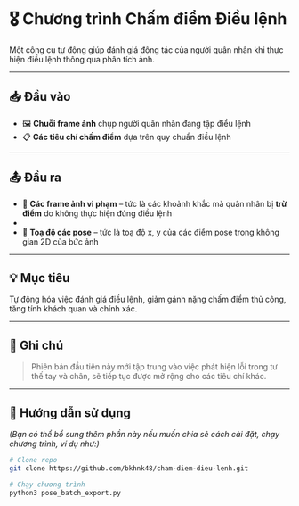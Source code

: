# 🎖️ Chương trình Chấm điểm Điều lệnh

Một công cụ tự động giúp đánh giá động tác của người quân nhân khi thực hiện điều lệnh thông qua phân tích ảnh.

---

## 📥 Đầu vào

- 🖼️ **Chuỗi frame ảnh** chụp người quân nhân đang tập điều lệnh  
- 📋 **Các tiêu chí chấm điểm** dựa trên quy chuẩn điều lệnh

---

## 📤 Đầu ra

- 🛑 **Các frame ảnh vi phạm** – tức là các khoảnh khắc mà quân nhân bị **trừ điểm** do không thực hiện đúng điều lệnh
- 
- 🛑 **Toạ độ các pose** – tức là toạ độ x, y của các điểm pose trong không gian 2D của bức ảnh
---

## 💡 Mục tiêu

Tự động hóa việc đánh giá điều lệnh, giảm gánh nặng chấm điểm thủ công, tăng tính khách quan và chính xác.

---

## 📌 Ghi chú

> Phiên bản đầu tiên này mới tập trung vào việc phát hiện lỗi trong tư thế tay và chân, sẽ tiếp tục được mở rộng cho các tiêu chí khác.

---

## 🔧 Hướng dẫn sử dụng

*(Bạn có thể bổ sung thêm phần này nếu muốn chia sẻ cách cài đặt, chạy chương trình, ví dụ như:)*

```bash
# Clone repo
git clone https://github.com/bkhnk48/cham-diem-dieu-lenh.git

# Chạy chương trình
python3 pose_batch_export.py
